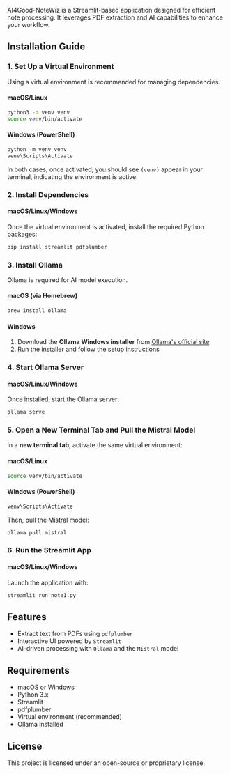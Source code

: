AI4Good-NoteWiz is a Streamlit-based application designed for efficient note processing. It leverages PDF extraction and AI capabilities to enhance your workflow.

## Installation Guide  

### 1. Set Up a Virtual Environment  

Using a virtual environment is recommended for managing dependencies.  

#### **macOS/Linux**  
```bash
python3 -m venv venv
source venv/bin/activate
```

#### **Windows (PowerShell)**  
```powershell
python -m venv venv
venv\Scripts\Activate
```

In both cases, once activated, you should see `(venv)` appear in your terminal, indicating the environment is active.  

### 2. Install Dependencies  

#### **macOS/Linux/Windows**  
Once the virtual environment is activated, install the required Python packages:  
```bash
pip install streamlit pdfplumber
```

### 3. Install Ollama  

Ollama is required for AI model execution.  

#### **macOS (via Homebrew)**  
```bash
brew install ollama
```

#### **Windows**  
1. Download the **Ollama Windows installer** from [Ollama's official site](https://ollama.com)  
2. Run the installer and follow the setup instructions  

### 4. Start Ollama Server  

#### **macOS/Linux/Windows**  
Once installed, start the Ollama server:  
```bash
ollama serve
```

### 5. Open a New Terminal Tab and Pull the Mistral Model  

In a **new terminal tab**, activate the same virtual environment:  

#### **macOS/Linux**  
```bash
source venv/bin/activate
```

#### **Windows (PowerShell)**  
```powershell
venv\Scripts\Activate
```

Then, pull the Mistral model:  

```bash
ollama pull mistral
```

### 6. Run the Streamlit App  

#### **macOS/Linux/Windows**  
Launch the application with:  
```bash
streamlit run note1.py
```

## Features  
- Extract text from PDFs using `pdfplumber`  
- Interactive UI powered by `Streamlit`  
- AI-driven processing with `Ollama` and the `Mistral` model  

## Requirements  
- macOS or Windows  
- Python 3.x  
- Streamlit  
- pdfplumber  
- Virtual environment (recommended)  
- Ollama installed  

## License  
This project is licensed under an open-source or proprietary license.  
